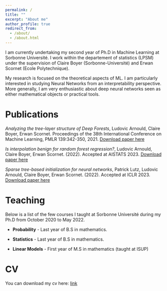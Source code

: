 ```yaml
---
permalink: /
title: ""
excerpt: "About me"
author_profile: true
redirect_from: 
  - /about/
  - /about.html
---
```



I am currently undertaking my second year of Ph.D in Machine Learning at Sorbonne Université. 
I work within the departement of statistics (LPSM) under the supervision of Claire Boyer (Sorbonne-Université) and Erwan Scornet (Ecole Polytechnique).

My research is focused on the theoretical aspects of ML. I am particularly interested in studying Neural Networks from an interpretability perspective. More generally, I am very enthusiastic about deep neural networks seen as either mathematical objects or practical tools.


Publications
======


_Analyzing the tree-layer structure of Deep Forests_, Ludovic Arnould, Claire Boyer, Erwan Scornet. Proceedings of the 38th International Conference on Machine Learning, PMLR 139:342-350, 2021. [Download paper here](http://proceedings.mlr.press/v139/arnould21a/arnould21a.pdf)

_Is interpolation benign for random forest regression?_, Ludovic Arnould, Claire Boyer, Erwan Scornet. (2022). Accepted at AISTATS 2023. [Download paper here](https://hal.science/hal-03560047v3/document)


_Sparse tree-based initialization for neural networks_, Patrick Lutz, Ludovic Arnould, Claire Boyer, Erwan Scornet. (2022). Accepted at ICLR 2023.
[Download paper here](https://arxiv.org/pdf/2209.15283)



Teaching
======

Below is a list of the few courses I taught at Sorbonne Université during my Ph.D from October 2020 to May 2022.

- **Probability** -  Last year of B.S in mathematics.

- **Statistics** - Last year of B.S in mathematics.

- **Linear Models** - First year of M.S in mathematics (taught at ISUP)


CV
======
You can download my cv here: [link](https://github.com/Ludovic-arnould/Ludovic-arnould.github.io/tree/master/files/CV_LA.pdf)

